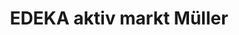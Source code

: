 ---
title: "EDEKA aktiv markt Müller"
url: /mahlberg/edeka-aktiv-markt-mueller/
shop: Supermarkt
---